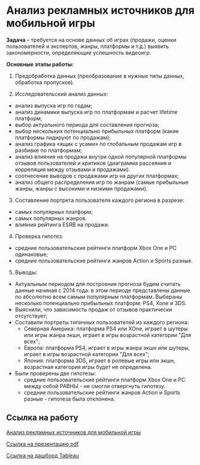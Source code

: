 # Анализ рекламных источников для мобильной игры

**Задача** – требуется на основе данных об играх (продажи, оценки пользователей и экспертов, жанры, платформы и т.д.) выявить закономерности, определяющие успешность видеоигр. 

**Основные этапы работы:**

1.	Предобработка данных (преобразование в нужные типы данных, обработка пропусков).

2.	Исследовательский анализ данных:
  - анализ выпуска игр по годам;
  - анализ динамики выпуска игр по платформам и расчет lifetime платформ;
  - выбор актуального периода для составления прогноза;
  - выбор нескольких потенциально прибыльных платформ (какие платформы лидируют по продажам);
  - анализ графика «ящик с усами» по глобальным продажам игр в разбивке по платформам;
  - анализ влияния на продажи внутри одной популярной платформы отзывов пользователей и критиков (диаграмма рассеяния и корреляция между отзывами и продажами).
  - соотнесение выводов с продажами игр на других платформах;
  - анализ общего распределения игр по жанрам (самые прибыльные жанры, жанры с высокими и низкими продажами).
  
3.  Составление портрета пользователя каждого региона в разрезе:
  - самых популярных платформ;
  - самых популярных жанров.
  - влияния рейтинга ESRB на продажи.
  
4.  Проверка гипотез:
  - средние пользовательские рейтинги платформ Xbox One и PC одинаковые;
  - средние пользовательские рейтинги жанров Action и Sports разные.

5. Выводы:
  - Актуальным периодом для построения прогноза будем считать данные начиная с 2014 года: в этом периоде представлены данные по абсолютно всем самым популярным платформам. Выбераны несколько потенциально прибыльных платформ: PS4, Xone и 3DS.
  - Выяснили, что зависимость продаж от отзывов практически отсутствует;
  - Составили портреты типичных пользователей из каждого региона:
      - Северная Америка: платформа PS4 или XOne, играет в шутеры или игры жанра экшн, играет в игры возрастной категории "Для всех";
      - Европа: платформа PS4, играет в игры жанра экшн или шутеры, играет в игры возрастной категории "Для всех";
      - Япония: платформа 3DS, играет в ролевые игры или экшн, возрастная категория игры будет не определена.
   - Были проверены две гипотезы:
      - средние пользовательские рейтинги платформ Xbox One и PC между собой РАВНЫ - не смогли отвергнуть гипотезу.
      - средние пользовательские рейтинги жанров Action и Sports разные - гипотеза была отклонена.
 

## Ссылка на работу
[Анализ рекламных источников для мобильной игры](https://github.com/Veronikask/Yandex-Practikum/blob/3b5426dea5b7b3654d11324ecc1d918e139a88ca/%D0%9F%D1%80%D0%BE%D0%B5%D0%BA%D1%82%2014:%20%D0%90%D0%BD%D0%B0%D0%BB%D0%B8%D0%B7%20%D1%80%D0%B5%D0%BA%D0%BB%D0%B0%D0%BC%D0%BD%D1%8B%D1%85%20%D0%B8%D1%81%D1%82%D0%BE%D1%87%D0%BD%D0%B8%D0%BA%D0%BE%D0%B2%20%D0%B4%D0%BB%D1%8F%20%D0%BC%D0%BE%D0%B1%D0%B8%D0%BB%D1%8C%D0%BD%D0%BE%D0%B9%20%D0%B8%D0%B3%D1%80%D1%8B/%D0%90%D0%BD%D0%B0%D0%BB%D0%B8%D0%B7%20%D1%80%D0%B5%D0%BA%D0%BB%D0%B0%D0%BC%D0%BD%D1%8B%D1%85%20%D0%B8%D1%81%D1%82%D0%BE%D1%87%D0%BD%D0%B8%D0%BA%D0%BE%D0%B2%20%D0%B4%D0%BB%D1%8F%20%D0%BC%D0%BE%D0%B1%D0%B8%D0%BB%D1%8C%D0%BD%D0%BE%D0%B9%20%D0%B8%D0%B3%D1%80%D1%8B.ipynb)

[Ссылка на презентацию pdf](https://drive.google.com/file/d/1F30IcXrR_bNo9IOjIKmitTiYuHjHBVwS/view?usp=sharing)

[Ссылка на дашборд Tableau](https://public.tableau.com/views/-1_16629964799270/Dashboard1?:language=en-US&:display_count=n&:origin=viz_share_link)
